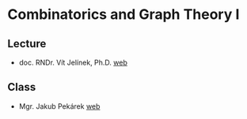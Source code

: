 ﻿# Combinatorics and Graph Theory I
## Lecture

- doc. RNDr. Vít Jelínek, Ph.D. [web](https://iuuk.mff.cuni.cz/~jelinek/)

## Class

- Mgr. Jakub Pekárek [web](https://iuuk.mff.cuni.cz/~pekarej/)
